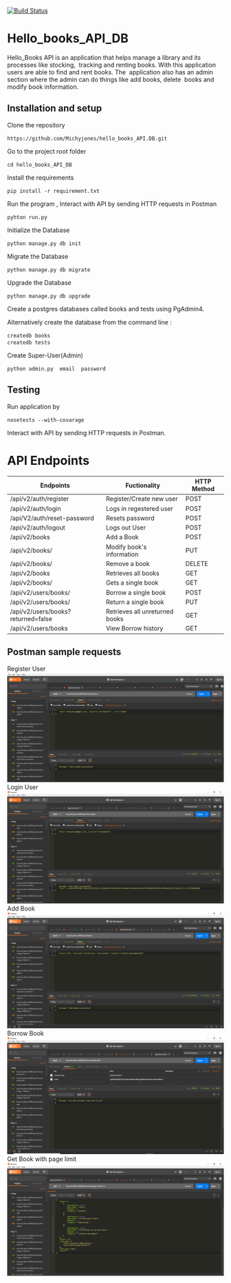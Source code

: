 [![Build Status](https://travis-ci.org/Michyjones/hello_books_API_DB.svg?branch=develop)](https://travis-ci.org/Michyjones/hello_books_API_DB)

# Hello_books_API_DB

Hello_Books API is an application that helps manage a library and its processes like stocking, 
tracking and renting books. With this application users are able to find and rent books. The 
application also has an admin section where the admin can do things like add books, delete 
books and modify book information.

## Installation and setup

Clone the repository
```
https://github.com/Michyjones/hello_books_API.DB.git
```

Go to the project root folder
```
cd hello_books_API_DB
```
Install the requirements
```
pip install -r requirement.txt
```

Run the program , Interact with API by sending HTTP requests in Postman
```
pyhton run.py
```
Initialize the Database
```
python manage.py db init
```
Migrate the Database
```
python manage.py db migrate
```
Upgrade the Database
```
python manage.py db upgrade
```

Create a postgres databases called books and tests using PgAdmin4.

Alternatively create the database from the command line :
```
createdb books
createdb tests
```
Create Super-User(Admin)
```
python admin.py  email  password
```

## Testing 
Run application by 
```
nosetests --with-covarage
```

 Interact with API by sending HTTP requests in Postman.

# API Endpoints

|  Endpoints                                             |Fuctionality                    | HTTP Method                   |
|  ------------------------------------------------------|--------------------------------|------------------------------ |
|  /api/v2/auth/register                                 |  Register/Create new user      |    POST                       |               
|  /api/v2/auth/login	                                 |  Logs in regestered user       |    POST                       | 
|  /api/V2/auth/reset-password                           |  Resets password               |    POST                       |   
|  /api/v2/auth/logout	                                 |  Logs out User                 |    POST                       |
|  /api/v2/books	                                     |  Add a Book                    |    POST                       |
|  /api/v2/books/<bookId>                                |  Modify book's information     |    PUT                        |
|  /api/v2/books/<bookId>                                |  Remove a book                 |    DELETE                     |
|  /api/v2/books                                         |  Retrieves all books           |    GET                        |
|  /api/v2/books/<bookId>                                |  Gets a single book            |    GET                        |
|  /api/v2/users/books/<bookId>                          |  Borrow a single book          |    POST                       |
|  /api/v2/users/books/<bookId>                          |  Return a single book          |    PUT                        |
|  /api/v2/users/books?returned=false                    | Retrieves all unreturned books |    GET                        |
|  /api/v2/users/books                                   | View Borrow history            |    GET                        |
                      

## Postman sample requests
Register User
![ScreenShot](screenshots/RegisterUser.PNG)
Login User
![ScreenShot](screenshots/LoginUser.PNG)
Add Book
![ScreenShot](screenshots/Add_Book.PNG)
Borrow Book
![ScreenShot](screenshots/BorrowBook.PNG)
Get Book with page limit
![ScreenShot](screenshots/GetBooklimit.PNG)
